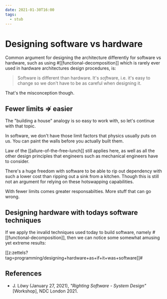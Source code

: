 ```yaml
---
date: 2021-01-30T16:00
tags:
  - stub
---
```


# Designing software vs hardware

Common argument for designing the architecture differently for software vs
hardware, such as using #[[functional-decomposition]] which is rarely ever used
in hardware architectures design procedures, is:

> Software is different than hardware. It's *soft*ware, i.e. it's easy to change
> so we don't have to be as careful when designing it.

That's the misconception though.

## Fewer limits $\nRightarrow$ easier

The "building a house" analogy is so easy to work with, so let's continue with
that topic.

In software, we don't have those limit factors that physics usually puts on us.
You can paint the walls before you actually built them.

Law of the [[allure-of-the-free-lunch]] still applies here, as well as all the
other design principles that engineers such as mechanical engineers have to
consider.

There's a huge freedom with software to be able to rip out dependency with such
a lower cost than ripping out a sink from a kitchen. Though this is still not
an argument for relying on these hotswapping capabilities.

With fewer limits comes greater responsabilties. More stuff that can go wrong.

## Designing hardware with todays software techniques

If we apply the invalid techniques used today to build software,
namely #[[functional-decomposition]], then we can notice some somewhat amusing
yet extreme results:

[[z:zettels?tag=programming/designing+hardware+as+if+it+was+software]]#

## References

- J. Löwy (January 27, 2021), *"Righting Software - System Design"* [Workshop],
  NDC London 2021.

